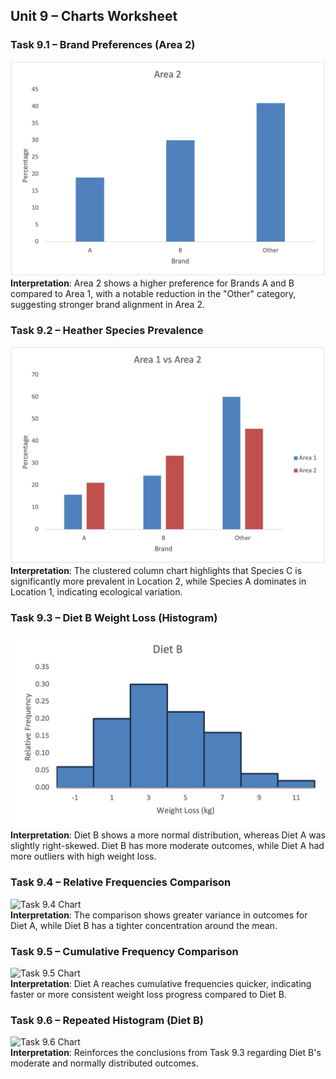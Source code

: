 ## Unit 9 – Charts Worksheet

### Task 9.1 – Brand Preferences (Area 2)
![Task 9.1 Chart](./images/unit9_chart_1.png)  
**Interpretation**: Area 2 shows a higher preference for Brands A and B compared to Area 1, with a notable reduction in the "Other" category, suggesting stronger brand alignment in Area 2.

### Task 9.2 – Heather Species Prevalence
![Task 9.2 Chart](./images/unit9_chart_2.png)  
**Interpretation**: The clustered column chart highlights that Species C is significantly more prevalent in Location 2, while Species A dominates in Location 1, indicating ecological variation.

### Task 9.3 – Diet B Weight Loss (Histogram)
![Task 9.3 Chart](./images/unit9_chart_3.png)  
**Interpretation**: Diet B shows a more normal distribution, whereas Diet A was slightly right-skewed. Diet B has more moderate outcomes, while Diet A had more outliers with high weight loss.

### Task 9.4 – Relative Frequencies Comparison
![Task 9.4 Chart](./images/unit9_chart_4.png)  
**Interpretation**: The comparison shows greater variance in outcomes for Diet A, while Diet B has a tighter concentration around the mean.

### Task 9.5 – Cumulative Frequency Comparison
![Task 9.5 Chart](./images/unit9_chart_5.png)  
**Interpretation**: Diet A reaches cumulative frequencies quicker, indicating faster or more consistent weight loss progress compared to Diet B.

### Task 9.6 – Repeated Histogram (Diet B)
![Task 9.6 Chart](./images/unit9_chart_6.png)  
**Interpretation**: Reinforces the conclusions from Task 9.3 regarding Diet B's moderate and normally distributed outcomes.
